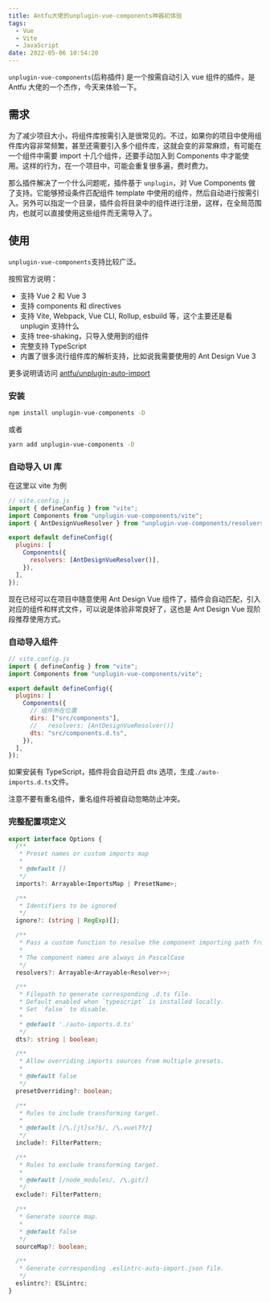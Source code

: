 ```yaml
---
title: Antfu大佬的unplugin-vue-components神器初体验
tags:
  - Vue
  - Vite
  - JavaScript
date: 2022-05-06 10:54:20
---
```


`unplugin-vue-components`(后称插件) 是一个按需自动引入 vue 组件的插件，是 Antfu 大佬的一个杰作，今天来体验一下。

<!--more-->

## 需求

为了减少项目大小，将组件库按需引入是很常见的。不过，如果你的项目中使用组件库内容非常频繁，甚至还需要引入多个组件库，这就会变的非常麻烦，有可能在一个组件中需要 import 十几个组件，还要手动加入到 Components 中才能使用。这样的行为，在一个项目中，可能会重复很多遍，费时费力。

那么插件解决了一个什么问题呢，插件基于 `unplugin`，对 Vue Components 做了支持。它能够预设条件匹配组件 template 中使用的组件，然后自动进行按需引入。另外可以指定一个目录，插件会将目录中的组件进行注册，这样，在全局范围内，也就可以直接使用这些组件而无需导入了。

## 使用

`unplugin-vue-components`支持比较广泛。

按照官方说明：

- 支持 Vue 2 和 Vue 3
- 支持 components 和 directives
- 支持 Vite, Webpack, Vue CLI, Rollup, esbuild 等，这个主要还是看 unplugin 支持什么
- 支持 tree-shaking，只导入使用到的组件
- 完整支持 TypeScript
- 内置了很多流行组件库的解析支持，比如说我需要使用的 Ant Design Vue 3

更多说明请访问 [antfu/unplugin-auto-import](https://github.com/antfu/unplugin-auto-import)

### 安装

```bash
npm install unplugin-vue-components -D
```

或者

```bash
yarn add unplugin-vue-components -D
```

### 自动导入 UI 库

在这里以 vite 为例

```js
// vite.config.js
import { defineConfig } from "vite";
import Components from "unplugin-vue-components/vite";
import { AntDesignVueResolver } from "unplugin-vue-components/resolvers";

export default defineConfig({
  plugins: [
    Components({
      resolvers: [AntDesignVueResolver()],
    }),
  ],
});
```

现在已经可以在项目中随意使用 Ant Design Vue 组件了，插件会自动匹配，引入对应的组件和样式文件，可以说是体验非常良好了，这也是 Ant Design Vue 现阶段推荐使用方式。

### 自动导入组件

```js
// vite.config.js
import { defineConfig } from "vite";
import Components from "unplugin-vue-components/vite";

export default defineConfig({
  plugins: [
    Components({
      // 组件所在位置
      dirs: ["src/components"],
      //   resolvers: [AntDesignVueResolver()]
      dts: "src/components.d.ts",
    }),
  ],
});
```

如果安装有 TypeScript，插件将会自动开启 dts 选项，生成`./auto-imports.d.ts`文件。

注意不要有重名组件，重名组件将被自动忽略防止冲突。

### 完整配置项定义

```ts
export interface Options {
  /**
   * Preset names or custom imports map
   *
   * @default []
   */
  imports?: Arrayable<ImportsMap | PresetName>;

  /**
   * Identifiers to be ignored
   */
  ignore?: (string | RegExp)[];

  /**
   * Pass a custom function to resolve the component importing path from the component name.
   *
   * The component names are always in PascalCase
   */
  resolvers?: Arrayable<Arrayable<Resolver>>;

  /**
   * Filepath to generate corresponding .d.ts file.
   * Default enabled when `typescript` is installed locally.
   * Set `false` to disable.
   *
   * @default './auto-imports.d.ts'
   */
  dts?: string | boolean;

  /**
   * Allow overriding imports sources from multiple presets.
   *
   * @default false
   */
  presetOverriding?: boolean;

  /**
   * Rules to include transforming target.
   *
   * @default [/\.[jt]sx?$/, /\.vue\??/]
   */
  include?: FilterPattern;

  /**
   * Rules to exclude transforming target.
   *
   * @default [/node_modules/, /\.git/]
   */
  exclude?: FilterPattern;

  /**
   * Generate source map.
   *
   * @default false
   */
  sourceMap?: boolean;

  /**
   * Generate corresponding .eslintrc-auto-import.json file.
   */
  eslintrc?: ESLintrc;
}
```
